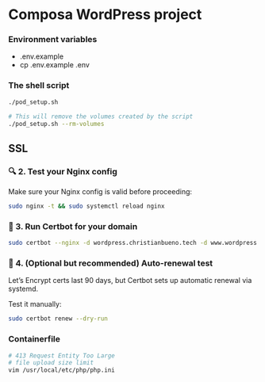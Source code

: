 # Composa WordPress project

### Environment variables
- .env.example
- cp .env.example .env

### The shell script
```bash
./pod_setup.sh

# This will remove the volumes created by the script
./pod_setup.sh --rm-volumes

```

## SSL
### 🔍 2. Test your Nginx config
Make sure your Nginx config is valid before proceeding:

```bash
sudo nginx -t && sudo systemctl reload nginx
```

### 🔐 3. Run Certbot for your domain
```bash
sudo certbot --nginx -d wordpress.christianbueno.tech -d www.wordpress.christianbueno.tech

```

### 🔁 4. (Optional but recommended) Auto-renewal test
Let’s Encrypt certs last 90 days, but Certbot sets up automatic renewal via systemd.

Test it manually:

```bash
sudo certbot renew --dry-run

```

### Containerfile
```bash
# 413 Request Entity Too Large
# file upload size limit
vim /usr/local/etc/php/php.ini

```
